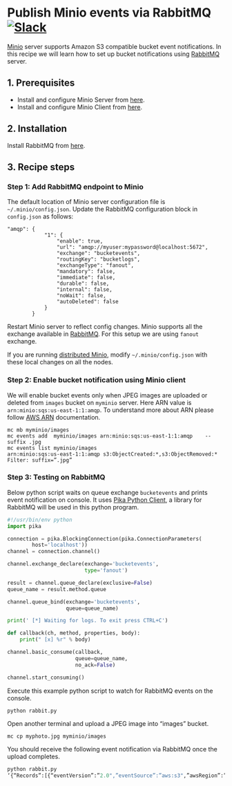 # Publish Minio events via RabbitMQ [![Slack](https://slack.minio.io/slack?type=svg)](https://slack.minio.io)

[Minio](https://www.minio.io) server supports Amazon S3 compatible bucket event notifications. In this recipe we will learn how to set up bucket notifications using [RabbitMQ](https://www.rabbitmq.com/) server. 

## 1. Prerequisites

* Install and configure Minio Server from [here](http://docs.minio.io/docs/minio).
* Install and configure Minio Client from [here](https://docs.minio.io/docs/minio-client-quickstart-guide).


## 2. Installation

Install RabbitMQ from [here](https://www.rabbitmq.com/).

## 3. Recipe steps

### Step 1: Add RabbitMQ endpoint to Minio

The default location of Minio server configuration file is ``~/.minio/config.json``. Update the RabbitMQ configuration block in ``config.json`` as follows:

```
"amqp": {
			"1": {
				"enable": true,
				"url": "amqp://myuser:mypassword@localhost:5672",
				"exchange": "bucketevents",
				"routingKey": "bucketlogs",
				"exchangeType": "fanout",
				"mandatory": false,
				"immediate": false,
				"durable": false,
				"internal": false,
				"noWait": false,
				"autoDeleted": false
			}
        }
```
Restart Minio server to reflect config changes. Minio supports all the exchange available in [RabbitMQ](https://www.rabbitmq.com/). For this setup we are using ``fanout`` exchange.

If you are running [distributed Minio](https://docs.minio.io/docs/distributed-minio-quickstart-guide), modify ``~/.minio/config.json`` with these local changes on all the nodes.

### Step 2: Enable bucket notification using Minio client

We will enable bucket events only when JPEG images are uploaded or deleted from ``images`` bucket on ``myminio`` server. Here ARN value is ``arn:minio:sqs:us-east-1:1:amqp``. To understand more about ARN please follow [AWS ARN](http://docs.aws.amazon.com/general/latest/gr/aws-arns-and-namespaces.html) documentation.

```
mc mb myminio/images
mc events add  myminio/images arn:minio:sqs:us-east-1:1:amqp    --suffix .jpg
mc events list myminio/images
arn:minio:sqs:us-east-1:1:amqp s3:ObjectCreated:*,s3:ObjectRemoved:* Filter: suffix=”.jpg”
```

### Step 3: Testing on RabbitMQ

Below python script waits on queue exchange ``bucketevents`` and prints event notification on console. It uses [Pika Python Client](https://www.rabbitmq.com/tutorials/tutorial-three-python.html), a library for RabbitMQ will be used in this python program.

```py
#!/usr/bin/env python
import pika

connection = pika.BlockingConnection(pika.ConnectionParameters(
        host='localhost'))
channel = connection.channel()

channel.exchange_declare(exchange='bucketevents',
                         type='fanout')

result = channel.queue_declare(exclusive=False)
queue_name = result.method.queue

channel.queue_bind(exchange='bucketevents',
                   queue=queue_name)

print(' [*] Waiting for logs. To exit press CTRL+C')

def callback(ch, method, properties, body):
    print(" [x] %r" % body)

channel.basic_consume(callback,
                      queue=queue_name,
                      no_ack=False)

channel.start_consuming()
```


Execute this example python script to watch for RabbitMQ events on the console.

```py
python rabbit.py
```

Open another terminal and upload a JPEG image into “images” bucket.

```
mc cp myphoto.jpg myminio/images
```

You should receive the following event notification via RabbitMQ once the upload completes.

```py
python rabbit.py
‘{“Records”:[{“eventVersion”:”2.0",”eventSource”:”aws:s3",”awsRegion”:”us-east-1",”eventTime”:”2016–09–08T22:34:38.226Z”,”eventName”:”s3:ObjectCreated:Put”,”userIdentity”:{“principalId”:”minio”},”requestParameters”:{“sourceIPAddress”:”10.1.10.150:44576"},”responseElements”:{},”s3":{“s3SchemaVersion”:”1.0",”configurationId”:”Config”,”bucket”:{“name”:”images”,”ownerIdentity”:{“principalId”:”minio”},”arn”:”arn:aws:s3:::images”},”object”:{“key”:”myphoto.jpg”,”size”:200436,”sequencer”:”147279EAF9F40933"}}}],”level”:”info”,”msg”:””,”time”:”2016–09–08T15:34:38–07:00"}\n
```


